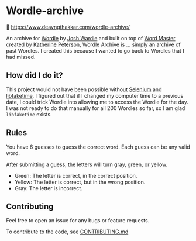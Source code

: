 # Wordle-archive

🔗 https://www.deavngthakkar.com/wordle-archive/

An archive for [Wordle](https://www.powerlanguage.co.uk/wordle/) by [Josh Wardle](https://twitter.com/powerlanguish) and built on top of [Word Master](https://octokatherine.github.io/word-master/) created by [Katherine Peterson](https://twitter.com/katherinecodes), Wordle Archive is ... simply an archive of past Wordles. I created this because I wanted to go back to Wordles that I had missed.

## How did I do it?

This project would not have been possible without [Selenium](https://github.com/SeleniumHQ/selenium) and [libfaketime](libfaketime). I figured out that if I changed my computer time to a previous date, I could trick Wordle into allowing me to access the Wordle for the day. I was not ready to do that manually for all 200 Wordles so far, so I am glad `libfaketime` exists. 

## Rules

You have 6 guesses to guess the correct word.
Each guess can be any valid word.

After submitting a guess, the letters will turn gray, green, or yellow.

- Green: The letter is correct, in the correct position.
- Yellow: The letter is correct, but in the wrong position.
- Gray: The letter is incorrect.

## Contributing

Feel free to open an issue for any bugs or feature requests.

To contribute to the code, see [CONTRIBUTING.md](https://github.com/octokatherine/word-master/blob/main/CONTRIBUTING.md)

